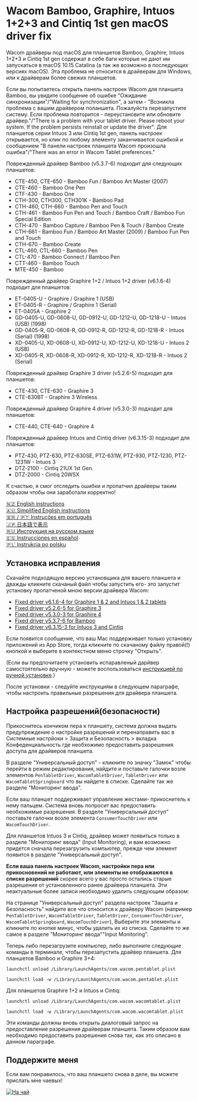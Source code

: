 # Wacom Bamboo, Graphire, Intuos 1+2+3 and Cintiq 1st gen macOS driver fix

Wacom драйверы под macOS для планшетов Bamboo, Graphire, Intuos 1+2+3 и Cintiq 1st gen содержат в себе баги которые не 
дают им запускаться в macOS 10.15 Catalina (а так же возможно в последующих версиях macOS). Эта проблема не относится в 
драйверам для Windows, или к драйверам более свежих планшетов.

Если вы попытаетесь открыть панель настроек Wacom для планшета Bamboo, вы увидите сообщение об ошибке 
"Ожидание синхронизации"/"Waiting for synchronization", а затем - "Возникла проблема с вашим драйвером поланшета. 
Пожалуйста перезапустите систему. Если проблема повторится - переустановите или обновите драйвер."/"There is a problem 
with your tablet driver. Please reboot your system. If the problem persists reinstall or update the driver".
Для планшетов серии Intuos 3 или Cintiq 1st gen, панель настроек открывается, но клик по любому элементу заканчивается 
ошибкой и сообщением "В панели настроек планшета Wacom произошла ошибка"/"There was an error in Wacom Tablet preferences."

Поврежденный драйвер Bamboo (v5.3.7-6) подходит для следующих планшетов:

- CTE-450, CTE-650 - Bamboo Fun / Bamboo Art Master (2007)
- CTE-460 - Bamboo One Pen
- CTF-430 - Bamboo One
- CTH-300, CTH300, CTH301K - Bamboo Pad
- CTH-460, CTH-660 - Bamboo Pen and Touch
- CTH-461 - Bamboo Fun Pen and Touch / Bamboo Craft / Bamboo Fun Special Edition
- CTH-470 - Bamboo Capture / Bamboo Pen & Touch / Bamboo Create
- CTH-661 - Bamboo Fun / Bamboo Art Master (2009) / Bamboo Fun Pen and Touch
- CTH-670 - Bamboo Create
- CTL-460, CTL-660 - Bamboo Pen 
- CTL-470 - Bamboo Connect / Bamboo Pen
- CTT-460 - Bamboo Touch
- MTE-450 - Bamboo

Поврежденный драйвер Graphire 1+2 / Intuos 1+2 driver (v6.1.6-4) подходит для планшетов:

- ET-0405-U - Graphire / Graphire 1 (USB)
- ET-0405-R - Graphire / Graphire 1 (Serial)
- ET-0405A - Graphire 2
- GD-0405-U, GD-0608-U, GD-0912-U, GD-1212-U, GD-1218-U - Intuos (USB) (1998)
- GD-0405-R, GD-0608-R, GD-0912-R, GD-1212-R, GD-1218-R - Intuos (Serial) (1998)
- XD-0405-U, XD-0608-U, XD-0912-U, XD-1212-U, XD-1218-U - Intuos 2 (USB)
- XD-0405-R, XD-0608-R, XD-0912-R, XD-1212-R, XD-1218-R - Intuos 2 (Serial)

Поврежденный драйвер Graphire 3 driver (v5.2.6-5) подходит для планшетов:

- CTE-430, CTE-630 - Graphire 3
- CTE-630BT - Graphire 3 Wireless

Поврежденный драйвер Graphire 4 driver (v5.3.0-3) подходит для планшетов:

- CTE-440, CTE-640 - Graphire 4

Поврежденный драйвер Intuos and Cintiq driver (v6.3.15-3) подходит для планшетов:

- PTZ-430, PTZ-630, PTZ-630SE, PTZ-631W, PTZ-930, PTZ-1230, PTZ-1231W - Intuos 3
- DTZ-2100 - Cintiq 21UX 1st Gen.
- DTZ-2000 - Cintiq 20WSX

К счастью, я смог отследить ошибки и пропатчил драйверы таким образом чтобы они заработали корректно!

[🇳🇿 English instructions](Readme.md)   
[🇦🇺 Simplified English instructions](Readme.en-simple.md)   
[🇧🇷 / 🇵🇹 Instruções em português](Readme.pt-BR.md)  
[🇯🇵 日本語で表示](Readme.ja-JP.md)   
[🇷🇺 Инструкция на русском языке](Readme.ru-RU.md)   
[🇪🇸 Instrucciones en español](Readme.es.md)   
[🇵🇱 Instrukcja po polsku](Readme.pl.md)   

## Установка исправления

Скачайте подходящую версию установщика для вашего планшета и дважды кликните скачаный файл чтобы запустить его- это запустит установку пропатченой мною версии драйвера Wacom:

- [Fixed driver v6.1.6-4 for Graphire 1 & 2 and Intuos 1 & 2 tablets](https://github.com/thenickdude/wacom-driver-fix/releases/download/patch-8/Install-Wacom-Tablet-6.1.6-4-patched.pkg)
- [Fixed driver v5.2.6-5 for Graphire 3](https://github.com/thenickdude/wacom-driver-fix/releases/download/patch-8/Install-Wacom-Tablet-5.2.6-5-patched.pkg)
- [Fixed driver v5.3.0-3 for Graphire 4](https://github.com/thenickdude/wacom-driver-fix/releases/download/patch-8/Install-Wacom-Tablet-5.3.0-3-patched.pkg)
- [Fixed driver v5.3.7-6 for Bamboo](https://github.com/thenickdude/wacom-driver-fix/releases/download/patch-8/Install-Wacom-Tablet-5.3.7-6-patched.pkg)
- [Fixed driver v6.3.15-3 for Intuos 3 and Cintiq](https://github.com/thenickdude/wacom-driver-fix/releases/download/patch-8/Install-Wacom-Tablet-6.3.15-3-patched.pkg)

Если появится сообщение, что ваш Mac поддерживает только установку приложений из App Store, тогда кликните по скачаному файлу правой(!) кнопкой и выберите в контекстном меню строчку "Открыть".

(Если вы предпочитаете установить испаравленый дарйвер самостоятельно вручную - можете воспользоваться [инструкцией по ручной установке](Readme-manual-installation.md).)

После установки - следуйте инструкциям в следующем параграфе, чтобы настроить правильные разрешения для драйвера планшета.

## Настройка разрешений(безопасности)

Прикоснитесь кончиком пера к планшету, система должна выдать предупреждение о настройке разрешений и перенаправить вас в Системные настрйоки > Защита и Безопасность > вкладка Конфеденциальность где необхожимо предоставить разрешения доступа для драйверов планшета. 

В разделе "Универсальный доступ" - кликните по значку "Замок" чтобы перейти в режим редактирования, найдите и поставьте галочки возле элементов `PenTabletDriver`, `WacomTabletDriver`, `TabletDriver` или `WacomTabletSpringboard` что вы найдете в списке. Сделайте так же разделе "Мониторинг ввода".

Если ваш планшет поддерживает управление жестами- прикоснитель к нему пальцем. Система вновь попросит вас предоставить необхожимые разрешения.
В разделе "Универсальный доступ" поставьте галочки возле элемента `ConsumerTouchDriver` или `WacomTouchDriver`. 

Для планшетов Intuos 3 и Cintiq, драйвер может появиться только в разделе "Мониторинг ввода" (Input Monitoring), и вам возможно придется сначала перезагрузить компьютер, прежде чем элемент появится в разделе "Универсальный доступ".

**Если ваша панель настроек Wacom, настройки пера или прикосновений не работают, или элементы не отображаются в списке разрешений** скорее всего у вас просто остались старые разрешения от установленного ранее драйвера планшета. Эти неактуальные более записи необходимо удалить следующим образом:

На странице "Универсальный доступ" раздела настроек "Защита и Безопасность" найдите все что относится к драйверу Wacom (например `PenTabletDriver`, 
`WacomTabletDriver`, `TabletDriver`,  `ConsumerTouchDriver`, `WacomTabletSpringboard`, `WacomTouchDriver`), Выберите эти элементы и кликните по кнопке минус, чтобы удалить их из списка. Сделайте то же самое в разделе "Мониторинг ввода\""Input Monitoring".

Теперь либо перезагрузите компьютер, либо выполните следующие команды в терминале, чтобы перезапустить драйвер планшета.
Для планшетов Bamboo и Graphire 3+4:

    launchctl unload /Library/LaunchAgents/com.wacom.pentablet.plist

    launchctl load -w /Library/LaunchAgents/com.wacom.pentablet.plist
    
Для планшетов Graphire 1+2 и Intuos и Cintiq:

    launchctl unload /Library/LaunchAgents/com.wacom.wacomtablet.plist

    launchctl load -w /Library/LaunchAgents/com.wacom.wacomtablet.plist

Эти команды должны вновь открыть диалоговый запрос на предоставление разрешения драйверам планшета. Таким образом вам необходимо предоставить разрешения снова так, как это описано в данном параграфе.

## Поддержите меня

Если вам понравилось, что ваш планшето снова в деле, вы можете прислать мне чаевых!

[![На чай](https://www.paypalobjects.com/en_US/i/btn/btn_donateCC_LG.gif)](https://www.paypal.com/cgi-bin/webscr?cmd=_s-xclick&hosted_button_id=CDPRHRDZUDZW4&source=url) 
